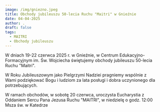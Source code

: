 ```yaml
---
image: /img/gniezno.jpeg
title: Obchody jubileuszu 50-lecia Ruchu "Maitri" w Gnieźnie
date: 04-04-2025
author: .
draft: false
tags:
  - MAITRI
  - Obchody jubileuszu
---
```

W dniach 19-22 czerwca 2025 r. w Gnieźnie, w Centrum Edukacyjno-Formacyjnym im. Św. Wojciecha świętujemy obchody jubileuszu 50-lecia Ruchu "Maitri".

W Roku Jubileuszowym jako Pielgrzymi Nadziei pragniemy wspólnie z Wami podziękować Bogu i ludziom za lata posługi i dobra uczynionego dla potrzebujących. 

W ramach obchodów, w sobotę 20 czerwca, uroczysta Eucharystia z Oddaniem Sercu Pana Jezusa Ruchu "MAITRI", w niedzielę o godz. 12:00 Msza św. w Katedrze
